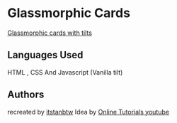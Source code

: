 # Glassmorphic Cards

[Glassmorphic cards with tilts](https://itstanbtw.github.io/glassmorphtilt/)

## Languages Used

HTML , CSS And Javascript (Vanilla tilt)

## Authors

recreated by [itstanbtw](https://twitter.com/itstanbtw)
Idea by [Online Tutorials youtube](https://www.youtube.com/channel/UCbwXnUipZsLfUckBPsC7Jog)
